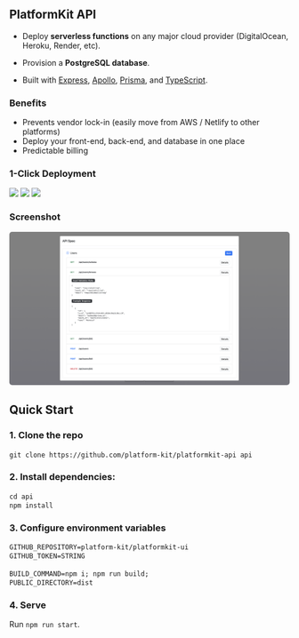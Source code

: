 ## PlatformKit API

- Deploy **serverless functions** on any major cloud provider (DigitalOcean, Heroku, Render, etc).

- Provision a **PostgreSQL database**.

- Built with [Express](https://expressjs.com), [Apollo](https://www.apollographql.com), [Prisma](https://www.prisma.io), and [TypeScript](https://www.typescriptlang.org/).


### Benefits

- Prevents vendor lock-in (easily move from AWS / Netlify to other platforms)
- Deploy your front-end, back-end, and database in one place
- Predictable billing

### 1-Click Deployment

<a href="https://heroku.com/deploy?template=https://github.com/platform-kit/platformkit-api" target="_blank"><img src="https://www.herokucdn.com/deploy/button.svg" height="35"></a> <a href="https://render.com/deploy?repo=https://github.com/platform-kit/platformkit-api" target="_blank"><img src="https://render.com/images/deploy-to-render-button.svg" height="35"></a> <a href="https://cloud.digitalocean.com/apps/new?repo=https://github.com/platform-kit/platformkit-api/tree/main" target="_blank"><img src="https://www.deploytodo.com/do-btn-blue.svg" height="35"></a>

### Screenshot

<img src="docs/screenshot.png" style="border-radius:5px"/>

## Quick Start
### 1. Clone the repo

```
git clone https://github.com/platform-kit/platformkit-api api
```

### 2. Install dependencies:

```
cd api
npm install
```

### 3. Configure environment variables

```
GITHUB_REPOSITORY=platform-kit/platformkit-ui
GITHUB_TOKEN=STRING

BUILD_COMMAND=npm i; npm run build;
PUBLIC_DIRECTORY=dist
```

### 4. Serve

Run `npm run start`.